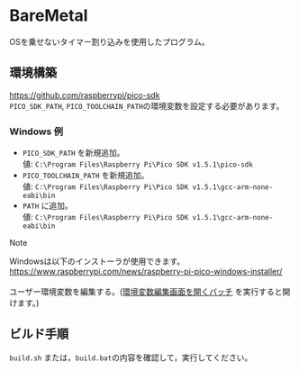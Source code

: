 # BareMetal
OSを乗せないタイマー割り込みを使用したプログラム。<br>

## 環境構築
https://github.com/raspberrypi/pico-sdk <br>
`PICO_SDK_PATH`, `PICO_TOOLCHAIN_PATH`の環境変数を設定する必要があります。
### Windows 例
- `PICO_SDK_PATH` を新規追加。<br>
    値: `C:\Program Files\Raspberry Pi\Pico SDK v1.5.1\pico-sdk` <br>
- `PICO_TOOLCHAIN_PATH` を新規追加。<br>
    値: `C:\Program Files\Raspberry Pi\Pico SDK v1.5.1\gcc-arm-none-eabi\bin` <br>
- `PATH` に追加。<br>
    値: `C:\Program Files\Raspberry Pi\Pico SDK v1.5.1\gcc-arm-none-eabi\bin` <br>

> [!NOTE]
> Windowsは以下のインストーラが使用できます。<br>
> https://www.raspberrypi.com/news/raspberry-pi-pico-windows-installer/ <br>
> <br>
> ユーザー環境変数を編集する。([環境変数編集画面を開くバッチ](/Windows_ShowEnvSettings.bat) を実行すると開けます。)<br>


## ビルド手順
`build.sh` または，`build.bat`の内容を確認して，実行してください。
